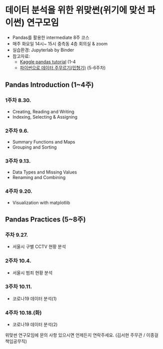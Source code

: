 # 데이터 분석을 위한 위맞썬(위기에 맞선 파이썬) 연구모임

- Pandas를 활용한 intermediate 8주 코스
- 매주 화요일 14시~ 15시 중측동 4층 회의실 & zoom
- 실습환경: Jupyterlab by Binder
- 참고자료: 
  - [Kaggle pandas tutorial](https://www.kaggle.com/learn/pandas) (1-4
  - [파이썬으로 데이터 주무르기(민형기)](https://github.com/PinkWink/DataScience) (5-6주차)

## Pandas Introduction (1~4주)
### 1주차 8.30.
- Creating, Reading and Writing
- Indexing, Selecting & Assigning

### 2주차 9.6.
- Summary Functions and Maps
- Grouping and Sorting

### 3주차 9.13.
- Data Types and Missing Values
- Renaming and Combining

### 4주차 9.20.
- Visualization with matplotlib

## Pandas Practices (5~8주)
### 주차 9.27.
- 서울시 구별 CCTV 현황 분석

### 2주차 10.4.
- 서울시 범죄 현황 분석

### 3주차 10.11.
- 코로나19 데이터 분석(1)

### 4주차 10.18.(화)
- 코로나19 데이터 분석(2)

위맞썬 연구모임에 문의 사항 있으시면 언제든지 연락주세요.
(김서현 주무관 / 이종걸 책임공무직)

